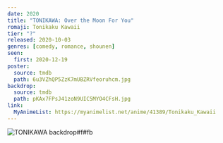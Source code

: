 ```yaml
---
date: 2020
title: "TONIKAWA: Over the Moon For You"
romaji: Tonikaku Kawaii
tier: "?"
released: 2020-10-03
genres: [comedy, romance, shounen]
seen:
  first: 2020-12-19
poster:
  source: tmdb
  path: 6u3VZhQP5ZzK7mUBZRVfeoruhcm.jpg
backdrop:
  source: tmdb
  path: pKAx7FPsJ41zoN9UIC5MYO4CFsH.jpg
link:
  MyAnimeList: https://myanimelist.net/anime/41389/Tonikaku_Kawaii
---
```


![TONIKAWA backdrop#f#fb](https://image.tmdb.org/t/p/original/rnf2BDKeF1sxPEPhAcdvL0auuxr.jpg "Source: TMDB")
